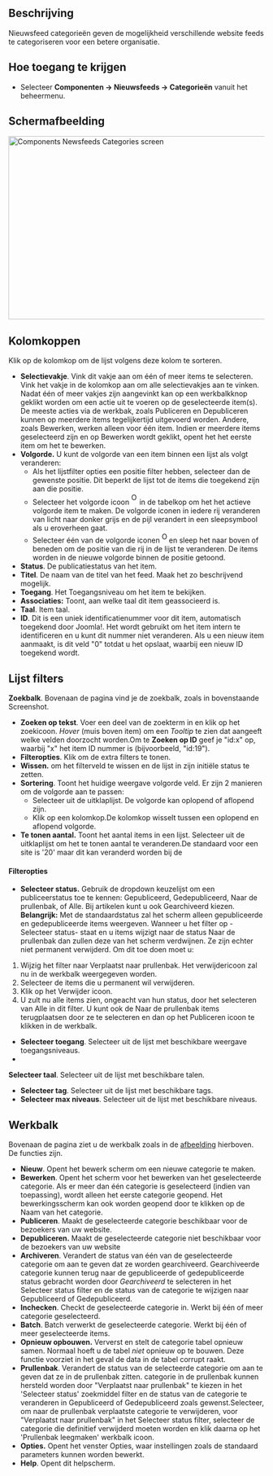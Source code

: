 <!-- Filename: Help4.x:News_Feeds:_Categories / Display title: Nieuwsfeeds: Categorieën -->

## Beschrijving

Nieuwsfeed categorieën geven de mogelijkheid verschillende website feeds
te categoriseren voor een betere organisatie.

## Hoe toegang te krijgen

- Selecteer **Componenten → Nieuwsfeeds → Categorieën** vanuit
  het beheermenu.

## Schermafbeelding

<img
src="https://docs.joomla.org/images/thumb/7/76/Help-4x-Components-Newsfeeds-Categories-screen-nl.png/800px-Help-4x-Components-Newsfeeds-Categories-screen-nl.png"
decoding="async"
srcset="https://docs.joomla.org/images/thumb/7/76/Help-4x-Components-Newsfeeds-Categories-screen-nl.png/1200px-Help-4x-Components-Newsfeeds-Categories-screen-nl.png 1.5x, https://docs.joomla.org/images/7/76/Help-4x-Components-Newsfeeds-Categories-screen-nl.png 2x"
data-file-width="1282" data-file-height="577" width="800" height="360"
alt="Components Newsfeeds Categories screen" />

## Kolomkoppen

Klik op de kolomkop om de lijst volgens deze kolom te sorteren.

- **Selectievakje**. Vink dit vakje aan om één of meer items te
  selecteren. Vink het vakje in de kolomkop aan om alle selectievakjes
  aan te vinken. Nadat één of meer vakjes zijn aangevinkt kan op een
  werkbalkknop geklikt worden om een actie uit te voeren op de
  geselecteerde item(s). De meeste acties via de werkbak, zoals
  Publiceren en Depubliceren kunnen op meerdere items tegelijkertijd
  uitgevoerd worden. Andere, zoals Bewerken, werken alleen voor één
  item. Indien er meerdere items geselecteerd zijn en op Bewerken wordt
  geklikt, opent het het eerste item om het te bewerken.
- **Volgorde.** U kunt de volgorde van een item binnen een lijst als
  volgt veranderen:
  - Als het lijstfilter opties een positie filter hebben, selecteer dan
    de gewenste positie. Dit beperkt de lijst tot de items die toegekend
    zijn aan die positie.
  - Selecteer het volgorde icoon <img
    src="https://docs.joomla.org/images/e/ee/Help30-Ordering-colheader-icon.png"
    decoding="async" data-file-width="12" data-file-height="23" width="12"
    height="23" alt="Ordering column header icon" /> in de
    tabelkop om het het actieve volgorde item te maken. De volgorde
    iconen in iedere rij veranderen van licht naar donker grijs en de
    pijl verandert in een sleepsymbool als u eroverheen gaat.
  - Selecteer één van de volgorde iconen <img
    src="https://docs.joomla.org/images/8/87/Help30-Ordering-colheader-grab-bar-icon.png"
    decoding="async" data-file-width="10" data-file-height="21" width="10"
    height="21" alt="Ordering drag icon" /> en
    sleep het naar boven of beneden om de positie van die rij in de
    lijst te veranderen. De items worden in de nieuwe volgorde binnen de
    positie getoond.
- **Status**. De publicatiestatus van het item.
- **Titel**. De naam van de titel van het feed. Maak het zo beschrijvend
  mogelijk.
- **Toegang**. Het
  Toegangsniveau
  om het item te bekijken.
- **Associaties:** Toont, aan welke taal dit item geassocieerd is.
- **Taal**. Item taal.
- **ID**. Dit is een uniek identificatienummer voor dit item,
  automatisch toegekend door Joomla!. Het wordt gebruikt om het item
  intern te identificeren en u kunt dit nummer niet veranderen. Als u
  een nieuw item aanmaakt, is dit veld "0" totdat u het opslaat, waarbij
  een nieuw ID toegekend wordt.

## Lijst filters

**Zoekbalk**. Bovenaan de pagina vind je de zoekbalk, zoals in
bovenstaande Screenshot.

- **Zoeken op tekst**. Voer een deel van de zoekterm in en klik op het
  zoekicoon. *Hover* (muis boven item) om een *Tooltip* te zien dat
  aangeeft welke velden doorzocht worden.Om te **Zoeken op ID** geef je
  "id:x" op, waarbij "x" het item ID nummer is (bijvoorbeeld, "id:19").
- **Filteropties**. Klik om de extra filters te tonen.
- **Wissen.** om het filterveld te wissen en de lijst in zijn initiële
  status te zetten.
- **Sortering**. Toont het huidige weergave volgorde veld. Er zijn 2
  manieren om de volgorde aan te passen:
  - Selecteer uit de uitklaplijst. De volgorde kan oplopend of aflopend
    zijn.
  - Klik op een kolomkop.De kolomkop wisselt tussen een oplopend en
    aflopend volgorde.
- **Te tonen aantal.** Toont het aantal items in een lijst. Selecteer
  uit de uitklaplijst om het te tonen aantal te veranderen.De standaard
  voor een site is '20' maar dit kan veranderd worden bij de

#### Filteropties

- **Selecteer status.** Gebruik de dropdown keuzelijst om een
  publiceerstatus toe te kennen: Gepubliceerd, Gedepubliceerd, Naar de
  prullenbak, of Alle. Bij artikelen kunt u ook Gearchiveerd kiezen.
  **Belangrijk:** Met de standaardstatus zal het scherm alleen
  gepubliceerde en gedepubliceerde items weergeven. Wanneer u het filter
  op -Selecteer status- staat en u items wijzigt naar de status Naar de
  prullenbak dan zullen deze van het scherm verdwijnen. Ze zijn echter
  niet permanent verwijderd. Om dit toe doen moet u:

1.  Wijzig het filter naar Verplaatst naar prullenbak. Het
    verwijdericoon zal nu in de werkbalk weergegeven worden.
2.  Selecteer de items die u permanent wil verwijderen.
3.  Klik op het Verwijder icoon.
4.  U zult nu alle items zien, ongeacht van hun status, door het
    selecteren van Alle in dit filter. U kunt ook de Naar de prullenbak
    items terugplaatsen door ze te selecteren en dan op het Publiceren
    icoon te klikken in de werkbalk.

- **Selecteer toegang**. Selecteer uit de lijst met beschikbare weergave
  toegangsniveaus.
-

**Selecteer taal**. Selecteer uit de lijst met beschikbare talen.

- **Selecteer tag**. Selecteer uit de lijst met beschikbare tags.
- **Selecteer max niveaus**. Selecteer uit de lijst met beschikbare
  niveaus.

## Werkbalk

Bovenaan de pagina ziet u de werkbalk zoals in de
[afbeelding](#Schermafbeelding) hierboven. De functies zijn.

- **Nieuw**. Opent het bewerk scherm om een nieuwe categorie te maken.
- **Bewerken**. Opent het scherm voor het bewerken van het geselecteerde
  categorie. Als er meer dan één categorie is geselecteerd (indien van
  toepassing), wordt alleen het eerste categorie geopend. Het
  bewerkingsscherm kan ook worden geopend door te klikken op de Naam van
  het categorie.
- **Publiceren**. Maakt de geselecteerde categorie beschikbaar voor de
  bezoekers van uw website.
- **Depubliceren.** Maakt de geselecteerde categorie niet beschikbaar
  voor de bezoekers van uw website
- **Archiveren**. Verandert de status van één van de geselecteerde
  categorie om aan te geven dat ze worden gearchiveerd. Gearchiveerde
  categorie kunnen terug naar de gepubliceerde of gedepubliceerde status
  gebracht worden door *Gearchiveerd* te selecteren in het Selecteer
  status filter en de status van de categorie te wijzigen naar
  Gepubliceerd of Gedepubliceerd.
- **Inchecken**. Checkt de geselecteerde categorie in. Werkt bij één of
  meer categorie geselecteerd.
- **Batch**. Batch verwerkt de geselecteerde categorie. Werkt bij één of
  meer geselecteerde items.
- **Opnieuw opbouwen.** Ververst en stelt de categorie tabel opnieuw
  samen. Normaal hoeft u de tabel *niet* opnieuw op te bouwen. Deze
  functie voorziet in het geval de data in de tabel corrupt raakt.
- **Prullenbak**. Verandert de status van de selecteerde categorie om
  aan te geven dat ze in de prullenbak zitten. categorie in de
  prullenbak kunnen hersteld worden door "Verplaatst naar prullenbak" te
  kiezen in het 'Selecteer status' zoekmiddel filter en de status van de
  categorie te veranderen in Gepubliceerd of Gedepubliceerd zoals
  gewenst.Selecteer, om naar de prullenbak verplaatste categorie te
  verwijderen, voor "Verplaatst naar prullenbak" in het Selecteer status
  filter, selecteer de categorie die definitief verwijderd moeten worden
  en klik daarna op het 'Prullenbak leegmaken' werkbalk icoon.
- **Opties.** Opent het venster Opties, waar instellingen zoals de
  standaard parameters kunnen worden bewerkt.
- **Help**. Opent dit helpscherm.
